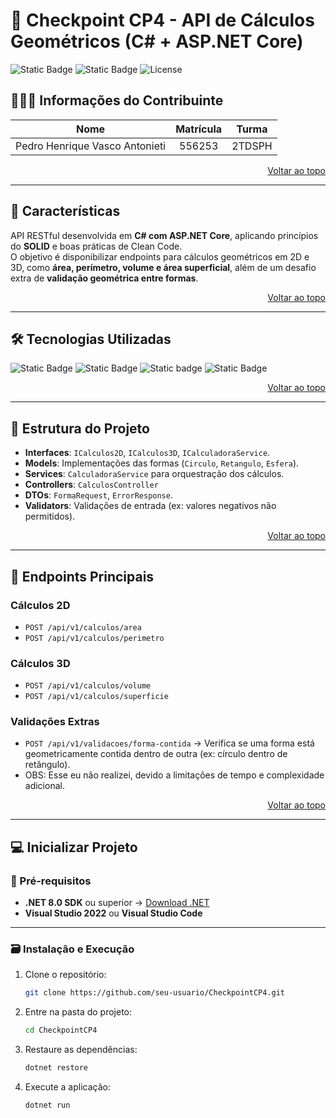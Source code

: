 ﻿<a id="readme-top"></a>

# 📐 Checkpoint CP4 - API de Cálculos Geométricos (C# + ASP.NET Core)

![Static Badge](https://img.shields.io/badge/build-passing-brightgreen) 
![Static Badge](https://img.shields.io/badge/Version-1.0.0-black) 
![License](https://img.shields.io/badge/license-MIT-lightgrey)

## 🧑‍🤝‍🧑 Informações do Contribuinte

| Nome | Matrícula | Turma |
| :-----------------------------: | :------------: | :------: |
| Pedro Henrique Vasco Antonieti | 556253 | 2TDSPH |

<p align="right"><a href="#readme-top">Voltar ao topo</a></p>

---

## 🚩 Características

API RESTful desenvolvida em **C# com ASP.NET Core**, aplicando princípios do **SOLID** e boas práticas de Clean Code.  
O objetivo é disponibilizar endpoints para cálculos geométricos em 2D e 3D, como **área, perímetro, volume e área superficial**, além de um desafio extra de **validação geométrica entre formas**.

<p align="right"><a href="#readme-top">Voltar ao topo</a></p>

---

## 🛠️ Tecnologias Utilizadas

![Static Badge](https://img.shields.io/badge/C%23-239120?style=for-the-badge&logo=c-sharp&logoColor=white)
![Static Badge](https://img.shields.io/badge/.NET-512BD4?style=for-the-badge&logo=dotnet&logoColor=white) 
![Static badge](https://img.shields.io/badge/Swagger-85EA2D?style=for-the-badge&logo=swagger&logoColor=black)
![Static Badge](https://img.shields.io/badge/REST_API-FF6F00?style=for-the-badge&logo=api&logoColor=white)

<p align="right"><a href="#readme-top">Voltar ao topo</a></p>

---

## 📂 Estrutura do Projeto

- **Interfaces**: `ICalculos2D`, `ICalculos3D`, `ICalculadoraService`.
- **Models**: Implementações das formas (`Circulo`, `Retangulo`, `Esfera`).
- **Services**: `CalculadoraService` para orquestração dos cálculos. 
- **Controllers**: `CalculosController`
- **DTOs**: `FormaRequest`, `ErrorResponse`.  
- **Validators**: Validações de entrada (ex: valores negativos não permitidos).

<p align="right"><a href="#readme-top">Voltar ao topo</a></p>

---

## 📌 Endpoints Principais

### Cálculos 2D
- `POST /api/v1/calculos/area`
- `POST /api/v1/calculos/perimetro`

### Cálculos 3D
- `POST /api/v1/calculos/volume`
- `POST /api/v1/calculos/superficie`

### Validações Extras
- `POST /api/v1/validacoes/forma-contida` → Verifica se uma forma está geometricamente contida dentro de outra (ex: círculo dentro de retângulo).
- OBS: Esse eu não realizei, devido a limitações de tempo e complexidade adicional.

<p align="right"><a href="#readme-top">Voltar ao topo</a></p>

---

## 💻 Inicializar Projeto

### 📝 Pré-requisitos
- **.NET 8.0 SDK** ou superior → [Download .NET](https://dotnet.microsoft.com/download)  
- **Visual Studio 2022** ou **Visual Studio Code**

---

### 🗃️ Instalação e Execução

1. Clone o repositório:
   ```sh
   git clone https://github.com/seu-usuario/CheckpointCP4.git
   ```
2. Entre na pasta do projeto:
   ```sh
   cd CheckpointCP4
   ```
3. Restaure as dependências:
   ```sh
   dotnet restore
   ```
4. Execute a aplicação:
   ```sh
   dotnet run
   ```

